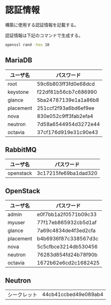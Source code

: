# 認証情報

構築に使用する認証情報を記載する。

認証情報は下記のコマンドで生成する。

```sh
openssl rand -hex 10
```

## MariaDB

| ユーザ名  | パスワード           |
| --------- | -------------------- |
| root      | 59c6b803ff3fd0e68dcd |
| keystone  | f22df81b56cb7c686990 |
| glance    | 5ba24787139e1a1a86b8 |
| placement | 251ccf2f93a6bd6ef9ee |
| nova      | 830e052c9ff3fab2efa4 |
| neutron   | 7d58a6544954d3272e44 |
| octavia   | 37cf176d919e31c90e43 |

## RabbitMQ

| ユーザ名  | パスワード           |
| --------- | -------------------- |
| openstack | 3c17215fe69ba1dad320 |

## OpenStack

| ユーザ名  | パスワード           |
| --------- | -------------------- |
| admin     | e0f7bb1a2f0571b09c33 |
| myuser    | 77f17eb865932cb5d1af |
| glance    | 7a69c4834de4f3ed2cfa |
| placement | b4b6936f87c338567d3c |
| nova      | 5c5cfbce3214db530456 |
| neutron   | 76283d854fd24b78f90b |
| octavia   | 1672b62e6cd2c1682425 |

## Neutron

|              |                      |
| ------------ | -------------------- |
| シークレット | 44cb41ccbed49e089ab4 |
